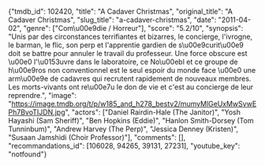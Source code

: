 {"tmdb_id": 102420, "title": "A Cadaver Christmas", "original_title": "A Cadaver Christmas", "slug_title": "a-cadaver-christmas", "date": "2011-04-02", "genre": ["Com\u00e9die / Horreur"], "score": "5.2/10", "synopsis": "Unis par des circonstances terrifiantes et bizarres, le concierge, l'ivrogne, le barman, le flic, son perp et l'apprentie gardien de s\u00e9curit\u00e9 doit se battre pour annuler le travail du professeur. Une force obscure est \u00e0 l'\u0153uvre dans le laboratoire, ce No\u00ebl et ce groupe de h\u00e9ros non conventionnel est le seul espoir du monde face \u00e0 une arm\u00e9e de cadavres qui recrutent rapidement de nouveaux membres. Les morts-vivants ont re\u00e7u le don de vie et c'est au concierge de leur reprendre.", "image": "https://image.tmdb.org/t/p/w185_and_h278_bestv2/mumyMlGeUxMwSvwEPh7BvoTIJDN.jpg", "actors": ["Daniel Rairdin-Hale (The Janitor)", "Yosh Hayashi (Sam Sheriff)", "Ben Hopkins (Eddie)", "Hanlon Smith-Dorsey (Tom Tunninbum)", "Andrew Harvey (The Perp)", "Jessica Denney (Kristen)", "Susaan Jamshidi (Choir Professor)"], "comments": [], "recommandations_id": [106028, 94265, 39131, 27231], "youtube_key": "notfound"}
